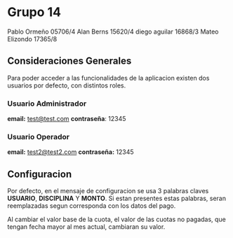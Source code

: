 # Grupo 14

Pablo Ormeño 05706/4
Alan Berns 15620/4
diego aguilar 16868/3
Mateo Elizondo 17365/8

## Consideraciones Generales

Para poder acceder a las funcionalidades de la aplicacion existen dos usuarios por defecto, con distintos roles.

### Usuario Administrador

**email:** test@test.com
**contraseña**: 12345

### Usuario Operador

**email:** test2@test2.com
**contraseña:** 12345

## Configuracion

Por defecto, en el mensaje de configuracion se usa 3 palabras claves **USUARIO**, **DISCIPLINA** Y **MONTO**.
Si estan presentes estas palabras, seran reemplazadas segun corresponda con los datos del pago.

Al cambiar el valor base de la cuota, el valor de las cuotas no pagadas, que tengan fecha mayor al mes actual, cambiaran su valor.
